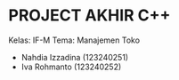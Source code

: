 PROJECT AKHIR C++
===============================
Kelas: IF-M
Tema: Manajemen Toko
- Nahdia Izzadina (123240251)
- Iva Rohmanto (123240252)
